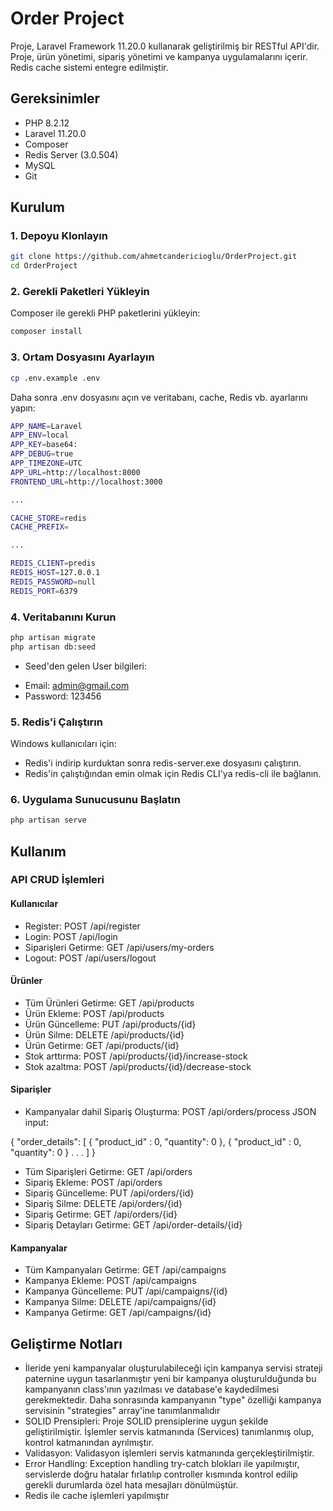 # Order Project

Proje, Laravel Framework 11.20.0 kullanarak geliştirilmiş bir RESTful API'dir. Proje, ürün yönetimi, sipariş yönetimi ve kampanya uygulamalarını içerir. Redis cache sistemi entegre edilmiştir.

## Gereksinimler

- PHP 8.2.12
- Laravel 11.20.0
- Composer
- Redis Server (3.0.504)
- MySQL
- Git

## Kurulum

### 1. Depoyu Klonlayın

```bash
git clone https://github.com/ahmetcandericioglu/OrderProject.git
cd OrderProject
```

### 2. Gerekli Paketleri Yükleyin
Composer ile gerekli PHP paketlerini yükleyin:

```bash
composer install
```

### 3. Ortam Dosyasını Ayarlayın

```bash
cp .env.example .env
```

Daha sonra .env dosyasını açın ve veritabanı, cache, Redis vb. ayarlarını yapın:

```bash
APP_NAME=Laravel
APP_ENV=local
APP_KEY=base64:
APP_DEBUG=true
APP_TIMEZONE=UTC
APP_URL=http://localhost:8000
FRONTEND_URL=http://localhost:3000

...

CACHE_STORE=redis
CACHE_PREFIX=

...

REDIS_CLIENT=predis
REDIS_HOST=127.0.0.1
REDIS_PASSWORD=null
REDIS_PORT=6379
```

### 4. Veritabanını Kurun

```bash
php artisan migrate
php artisan db:seed
```
* Seed'den gelen User bilgileri:
- Email: admin@gmail.com
- Password: 123456

### 5. Redis'i Çalıştırın

Windows kullanıcıları için:

* Redis'i indirip kurduktan sonra redis-server.exe dosyasını çalıştırın.
* Redis'in çalıştığından emin olmak için Redis CLI'ya redis-cli ile bağlanın.

### 6. Uygulama Sunucusunu Başlatın

```bash
php artisan serve
```

## Kullanım

### API CRUD İşlemleri

#### Kullanıcılar
* Register: POST /api/register
* Login: POST /api/login
* Siparişleri Getirme: GET /api/users/my-orders
* Logout: POST /api/users/logout

#### Ürünler
* Tüm Ürünleri Getirme: GET /api/products
* Ürün Ekleme: POST /api/products
* Ürün Güncelleme: PUT /api/products/{id}
* Ürün Silme: DELETE /api/products/{id}
* Ürün Getirme: GET /api/products/{id}
* Stok arttırma: POST /api/products/{id}/increase-stock
* Stok azaltma: POST /api/products/{id}/decrease-stock

#### Siparişler
* Kampanyalar dahil Sipariş Oluşturma: POST /api/orders/process
JSON input:

{
    "order_details": [
        {
            "product_id" : 0,
            "quantity": 0
        },
        {
            "product_id" : 0,
            "quantity": 0
        }
        .
        .
        .
    ]
}

* Tüm Siparişleri Getirme: GET /api/orders
* Sipariş Ekleme: POST /api/orders
* Sipariş Güncelleme: PUT /api/orders/{id}
* Sipariş Silme: DELETE /api/orders/{id}
* Sipariş Getirme: GET /api/orders/{id}
* Sipariş Detayları Getirme: GET /api/order-details/{id}

#### Kampanyalar
* Tüm Kampanyaları Getirme: GET /api/campaigns
* Kampanya Ekleme: POST /api/campaigns
* Kampanya Güncelleme: PUT /api/campaigns/{id}
* Kampanya Silme: DELETE /api/campaigns/{id}
* Kampanya Getirme: GET /api/campaigns/{id}

## Geliştirme Notları

* İleride yeni kampanyalar oluşturulabileceği için kampanya servisi strateji paternine uygun tasarlanmıştır yeni bir kampanya oluşturulduğunda bu kampanyanın class'ının yazılması ve database'e kaydedilmesi gerekmektedir. Daha sonrasında kampanyanın "type" özelliği kampanya servisinin "strategies" array'ine tanımlanmalıdır
* SOLID Prensipleri: Proje SOLID prensiplerine uygun şekilde geliştirilmiştir. İşlemler servis katmanında (Services) tanımlanmış olup, kontrol katmanından ayrılmıştır.
* Validasyon: Validasyon işlemleri servis katmanında gerçekleştirilmiştir.
* Error Handling: Exception handling try-catch blokları ile yapılmıştır, servislerde doğru hatalar fırlatılıp controller kısmında kontrol edilip gerekli durumlarda özel hata mesajları dönülmüştür.
* Redis ile cache işlemleri yapılmıştır 